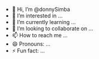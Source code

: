 - 👋 Hi, I’m @donnySimba
- 👀 I’m interested in ...
- 🌱 I’m currently learning ...
- 💞️ I’m looking to collaborate on ...
- 📫 How to reach me ...
- 😄 Pronouns: ...
- ⚡ Fun fact: ...

<!---
donnySimba/donnySimba is a ✨ special ✨ repository because its `README.md` (this file) appears on your GitHub profile.
You can click the Preview link to take a look at your changes.
--->
